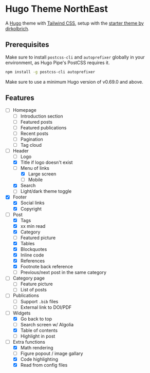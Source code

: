 # Hugo Theme NorthEast

A [Hugo](https://gohugo.io) theme with [Tailwind CSS](https://tailwindcss.com), setup with the [starter theme by dirkolbrich](https://github.com/dirkolbrich/hugo-theme-tailwindcss-starter).

## Prerequisites

Make sure to install `postcss-cli` and `autoprefixer` globally in your environment, as Hugo Pipe's PostCSS requires it.

```bash
npm install -g postcss-cli autoprefixer
```

Make sure to use a minimum Hugo version of v0.69.0 and above.

## Features

-   [ ] Homepage
    -   [ ] Introduction section
    -   [ ] Featured posts
    -   [ ] Featured publications
    -   [ ] Recent posts
    -   [ ] Pagination
    -   [ ] Tag cloud
-   [ ] Header
    -   [ ] Logo
    -   [x] Title if logo doesn't exist
    -   [ ] Menu of links
        -   [x] Large screen
        -   [ ] Mobile
    -   [x] Search
    -   [ ] Light/dark theme toggle
-   [x] Footer
    -   [x] Social links
    -   [x] Copyright
-   [ ] Post
    -   [x] Tags
    -   [x] xx min read
    -   [x] Category
    -   [ ] Featured picture
    -   [x] Tables
    -   [x] Blockquotes
    -   [x] Inline code
    -   [x] References
    -   [x] Footnote back reference
    -   [ ] Previous/next post in the same category
-   [ ] Category page
    -   [ ] Feature picture
    -   [ ] List of posts
-   [ ] Publications
    -   [ ] Support `.bib` files
    -   [ ] External link to DOI/PDF
-   [ ] Widgets
    -   [x] Go back to top
    -   [ ] Search screen w/ Algolia
    -   [x] Table of contents
    -   [ ] Highlight in post
-   [ ] Extra functions
    -   [x] Math rendering
    -   [ ] Figure popout / image gallary
    -   [x] Code highlighting
    -   [x] Read from config files
